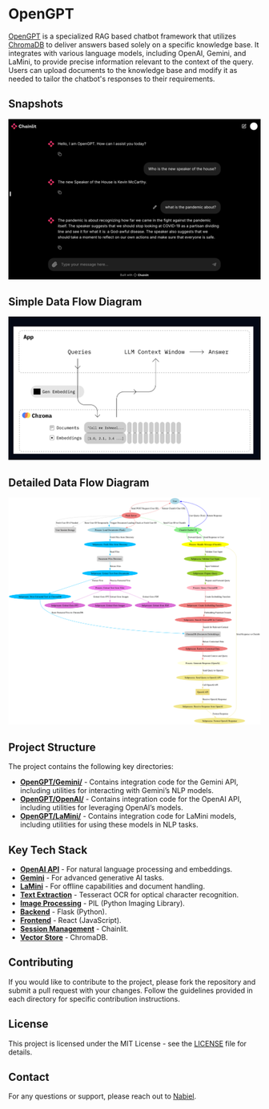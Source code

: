 # OpenGPT

[OpenGPT](https://github.com/msnabiel/OpenGPT) is a specialized RAG based chatbot framework that utilizes [ChromaDB](https://github.com/chroma-core/chroma) to deliver answers based solely on a specific knowledge base. It integrates with various language models, including OpenAI, Gemini, and LaMini, to provide precise information relevant to the context of the query. Users can upload documents to the knowledge base and modify it as needed to tailor the chatbot's responses to their requirements.

## Snapshots

![Diagram](images/image_1.png)

## Simple Data Flow Diagram 

![Diagram](images/Simple_Flow.png)
## Detailed Data Flow Diagram 

![Diagram](images/OpenGPT_DFD_colored.png)

## Project Structure

The project contains the following key directories:

- **[OpenGPT/Gemini/](/Gemini/)** - Contains integration code for the Gemini API, including utilities for interacting with Gemini’s NLP models.
- **[OpenGPT/OpenAI/](/OpenAI/)** - Contains integration code for the OpenAI API, including utilities for leveraging OpenAI’s models.
- **[OpenGPT/LaMini/](/LaMini/)** - Contains integration code for LaMini models, including utilities for using these models in NLP tasks.

## Key Tech Stack

- **[OpenAI API](https://beta.openai.com/docs/)** - For natural language processing and embeddings.
- **[Gemini](https://ai.google.dev/gemini-api/docs)** - For advanced generative AI tasks.
- **[LaMini](https://huggingface.co/MBZUAI/LaMini-T5-738M)** - For offline capabilities and document handling.
- **[Text Extraction](https://github.com/tesseract-ocr/tesseract)** - Tesseract OCR for optical character recognition.
- **[Image Processing](https://pillow.readthedocs.io/en/stable/)** - PIL (Python Imaging Library).
- **[Backend](https://flask.palletsprojects.com/en/latest/)** - Flask (Python).
- **[Frontend](https://reactjs.org/docs/getting-started.html)** - React (JavaScript).
- **[Session Management](https://docs.chainlit.io/)** - Chainlit.
- **[Vector Store](https://docs.trychroma.com/)** - ChromaDB.


## Contributing

If you would like to contribute to the project, please fork the repository and submit a pull request with your changes. Follow the guidelines provided in each directory for specific contribution instructions.

## License

This project is licensed under the MIT License - see the [LICENSE](LICENSE) file for details.

## Contact

For any questions or support, please reach out to [Nabiel](mailto:msyednabiel@gmail.com).
